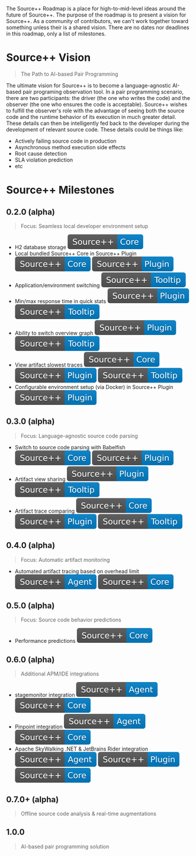 The Source++ Roadmap is a place for high-to-mid-level ideas around the future of Source++.
The purpose of the roadmap is to present a vision for Source++.
As a community of contributors, we can't work together toward something unless their is a shared vision. There are no dates nor deadlines in this roadmap, only a list of milestones.

# Source++ Vision

> The Path to AI-based Pair Programming

The ultimate vision for Source++ is to become a language-agnostic AI-based pair programing observation tool. In a pair programming scenario, there are two participants: the driver (the one who writes the code) and the observer (the one who ensures the code is acceptable). Source++ wishes to fulfill the observer's role with the advantage of seeing both the source code and the runtime behavior of its execution in much greater detail. These details can then be intelligently fed back to the developer during the development of relevant source code. These details could be things like:

- Actively failing source code in production
- Asynchronous method execution side effects
- Root cause detection
- SLA violation prediction
- etc

# Source++ Milestones

## 0.2.0 (alpha)

> Focus: Seamless local developer environment setup

 - H2 database storage ![](../../images/roadmap/Source++-Core-blue.svg)
 - Local bundled Source++ Core in Source++ Plugin ![](../../images/roadmap/Source++-Core-blue.svg) ![](../../images/roadmap/Source++-Plugin-blue.svg)
 - Application/environment switching ![](../../images/roadmap/Source++-Tooltip-blue.svg)
 - Min/max response time in quick stats ![](../../images/roadmap/Source++-Plugin-blue.svg) ![](../../images/roadmap/Source++-Tooltip-blue.svg)
 - Ability to switch overview graph ![](../../images/roadmap/Source++-Plugin-blue.svg) ![](../../images/roadmap/Source++-Tooltip-blue.svg)
 - View artifact slowest traces ![](../../images/roadmap/Source++-Core-blue.svg) ![](../../images/roadmap/Source++-Plugin-blue.svg) ![](../../images/roadmap/Source++-Tooltip-blue.svg)
 - Configurable environment setup (via Docker) in Source++ Plugin ![](../../images/roadmap/Source++-Plugin-blue.svg)

## 0.3.0 (alpha)

> Focus: Language-agnostic source code parsing

 - Switch to source code parsing with Babelfish ![](../../images/roadmap/Source++-Core-blue.svg) ![](../../images/roadmap/Source++-Plugin-blue.svg)
 - Artifact view sharing ![](../../images/roadmap/Source++-Plugin-blue.svg) ![](../../images/roadmap/Source++-Tooltip-blue.svg)
 - Artifact trace comparing ![](../../images/roadmap/Source++-Core-blue.svg) ![](../../images/roadmap/Source++-Plugin-blue.svg) ![](../../images/roadmap/Source++-Tooltip-blue.svg)

## 0.4.0 (alpha)

> Focus: Automatic artifact monitoring

 - Automated artifact tracing based on overhead limit ![](../../images/roadmap/Source++-Agent-blue.svg) ![](../../images/roadmap/Source++-Core-blue.svg)

## 0.5.0 (alpha)

> Focus: Source code behavior predictions

 - Performance predictions ![](../../images/roadmap/Source++-Core-blue.svg)

## 0.6.0 (alpha)

> Additional APM/IDE integrations

 - stagemonitor integration ![](../../images/roadmap/Source++-Agent-blue.svg) ![](../../images/roadmap/Source++-Core-blue.svg)
 - Pinpoint integration ![](../../images/roadmap/Source++-Agent-blue.svg) ![](../../images/roadmap/Source++-Core-blue.svg)
 - Apache SkyWalking .NET & JetBrains Rider integration ![](../../images/roadmap/Source++-Agent-blue.svg) ![](../../images/roadmap/Source++-Plugin-blue.svg) ![](../../images/roadmap/Source++-Core-blue.svg)

## 0.7.0+ (alpha)

> Offline source code analysis & real-time augmentations

## 1.0.0

> AI-based pair programming solution
